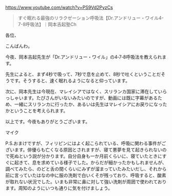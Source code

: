 https://www.youtube.com/watch?v=PS9Vd2PyzCs

> すぐ眠れる最強のリラクゼーション呼吸法【Dr.アンドリュー・ワイル4-7-8呼吸法】｜岡本吉起塾Ch

各位、

こんばんわ。

今夜、岡本吉起先生が「Dr.アンドリュー・ワイル」の4‐7‐8呼吸法を教えられます。

先生によると、まず4秒で吸って、7秒で息を止めて、8秒で吐くということだそうです。そうすると、速く眠れるようになると仰っています。

次に、岡本先生は今現在、マレイシアではなく、スリランカ国家に滞在していらっしゃいます。たぴさんがいないみたいのですが、動画には既に字幕があるため、一緒にスリランカに行ったか、あるいは先生はマレイシアにお戻りになったかということを考えられます。

以上です。今夜もありがとうございます。

マイク

P.S.おまけですが、フィリピンにはよく起こられている、呼吸に関わる事件がございます。俳優らも亡くなる原因とされますが、寝て悪夢を見て起きられないので死ぬという説が分かります。自分自身も一か月前くらいに、寝ていたときにすぐに起きて、息を求めている様子でした。からだが細かったかもしれませんが、調べてみたら、のどと舌の間くらいにみずが溜まっていたみたいだし、それから前に言っていたはなの中に服の洗剤で白いくそが残っており、呼吸すると、酸素が取れない状況でした。いまも非常に鼻に対して強い洗剤が周囲で使われております。周知のようにいつも通りに気を付けましょう。



